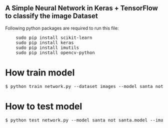 ## A Simple Neural Network in Keras + TensorFlow to classify the image Dataset

Following python packages are required to run this file:
<pre>
    sudo pip install scikit-learn
    sudo pip install keras
    sudo pip install imutils
    sudo pip install opencv-python
</pre>

# How train model
<pre>
$ python train_network.py --dataset images --model santa_not_santa.model
</pre>

# How to test model
<pre>
$ python test_network.py --model santa_not_santa.model --image examples/santa_01.png
</pre>
